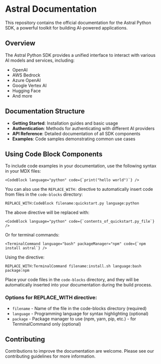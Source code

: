 # Astral Documentation

This repository contains the official documentation for the Astral Python SDK, a powerful toolkit for building AI-powered applications.

## Overview

The Astral Python SDK provides a unified interface to interact with various AI models and services, including:
- OpenAI
- AWS Bedrock
- Azure OpenAI
- Google Vertex AI
- Hugging Face
- And more

## Documentation Structure

- **Getting Started**: Installation guides and basic usage
- **Authentication**: Methods for authenticating with different AI providers
- **API Reference**: Detailed documentation of all SDK components
- **Examples**: Code samples demonstrating common use cases

## Using Code Block Components

To include code examples in your documentation, use the following syntax in your MDX files:

```
<CodeBlock language="python" code={`print("hello world")`} />
```

You can also use the `REPLACE_WITH:` directive to automatically insert code from files in the `code-blocks` directory:

```
REPLACE_WITH:CodeBlock filename:quickstart.py language:python
```

The above directive will be replaced with:

```
<CodeBlock language="python" code={`contents_of_quickstart.py_file`} />
```

Or for terminal commands:

```
<TerminalCommand language="bash" packageManager="npm" code={`npm install astral`} />
```

Using the directive:

```
REPLACE_WITH:TerminalCommand filename:install.sh language:bash package:npm
```

Place your code files in the `code-blocks` directory, and they will be automatically inserted into your documentation during the build process.

### Options for REPLACE_WITH directive:

- `filename` - Name of the file in the code-blocks directory (required)
- `language` - Programming language for syntax highlighting (optional)
- `package` - Package manager to use (npm, yarn, pip, etc.) - for TerminalCommand only (optional)

## Contributing

Contributions to improve the documentation are welcome. Please see our contributing guidelines for more information.
